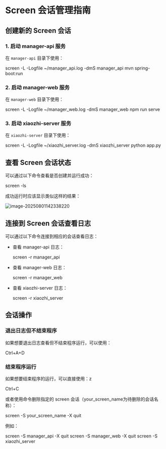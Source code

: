 # Screen 会话管理指南

## 创建新的 Screen 会话

### 1. 启动 manager-api 服务

在 `manager-api` 目录下使用：

screen -L -Logfile ~/manager_api.log -dmS manager_api mvn spring-boot:run

### 2. 启动 manager-web 服务

在 `manager-web` 目录下使用：

screen -L -Logfile ~/manager_web.log -dmS manager_web npm run serve 

### 3. 启动 xiaozhi-server 服务

在 `xiaozhi-server` 目录下使用：

screen -L -Logfile ~/xiaozhi_server.log -dmS xiaozhi_server python app.py 

## 查看 Screen 会话状态

可以通过以下命令查看是否创建并运行成功：

screen -ls

成功运行时应该显示类似这样的结果：

![image-20250801142338220](C:\Users\zy\AppData\Roaming\Typora\typora-user-images\image-20250801142338220.png)

## 连接到 Screen 会话查看日志

可以通过以下命令连接到相应的会话查看日志：

- 查看 manager-api 日志：

  screen -r manager_api

- 查看 manager-web 日志：

  screen -r manager_web

- 查看 xiaozhi-server 日志：

  screen -r xiaozhi_server

## 会话操作

### 退出日志但不结束程序

如果想要退出日志查看但不结束程序运行，可以使用：

Ctrl+A+D

### 结束程序运行

如果想要结束程序的运行，可以直接使用：z

Ctrl+C

或者使用命令删除指定的 screen 会话（your_screen_name为待删除的会话名称）：

screen -S your_screen_name -X quit

例如：

screen -S manager_api -X quit
screen -S manager_web -X quit
screen -S xiaozhi_server